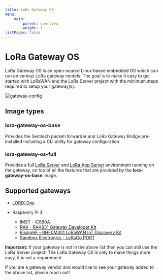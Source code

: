 ```yaml
---
title: LoRa Gateway OS
menu:
    main:
        parent: overview
        weight: 1
listPages: false
---
```


# LoRa Gateway OS

LoRa Gateway OS is an open-source Linux based embedded OS which can run on
various LoRa gateway models. The goal is to make it easy to get started with
LoRaWAN and the LoRa Server project with the minimum steps required to setup
your gateway(s).

![gateway-config](/lora-gateway-os/img/gateway-config.png)

## Image types

### lora-gateway-os-base

Provides the Semtech packet-forwarder and LoRa Gateway Bridge pre-installed
including a CLI utility for gateway configuration.

### lora-gateway-os-full

Provides a full [LoRa Server](/loraserver/) and [LoRa App Server](/lora-app-server/)
environment running on the gateway, on top of all the features that are provided
by the **lora-gateway-os-base** image.

## Supported gateways

* [LORIX One](https://www.lorixone.io/)

* Raspberry Pi 3
    * [IMST - iC880A](https://wireless-solutions.de/products/long-range-radio/ic880a.html)
    * [RAK - RAK831 Gateway Developer Kit](https://www.rakwireless.com/en/WisKeyOSH/RAK831)
	* [RisingHF - RHF0M301 LoRaWAN IoT Discovery Kit](http://risinghf.com/#/product-details?product_id=9&lang=en)
    * [Sandbox Electronics - LoRaGo PORT](https://sandboxelectronics.com/?product=lorago-port-multi-channel-lorawan-gateway)

**Important:** If your gateway is not in the above list then you can still use
the LoRa Server project! The LoRa Gateway OS is only to make things more easy,
it is not a requirement.

If you are a gateway vendor and would like to see your gateway added to the
above list, please reach out!
